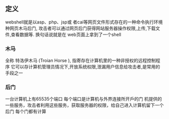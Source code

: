 ## 定义

webshell就是以asp、php、jsp或 者cai等网页文件形式存在的一种命令执行环境
种网页木马后门,  攻击者可以通过网页后门获得网站服务器操作权限,上传,下载文件,查看数据等. 换句话说就是在 web页面上拿到了一个shell

### 木马

全称 特洛伊木马 (Troian Horse ), 指寄存在计算机里的一种非授权的远程控制程序
它可以存计算机管理员情况下,开放系统权限,泄漏用户信息给攻击者,是常用的手段之一




### 后门

一台计算机上有65535𠆤端口 每个端口是计算机与外界连接所开戶的门
机提供的一些服务，攻击者利用这些服务，获取服务器的权限，给自己进入计算机留下一个后门 每个门都有计算
